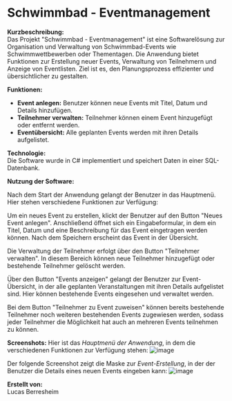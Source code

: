 # Schwimmbad - Eventmanagement

**Kurzbeschreibung:**  
Das Projekt "Schwimmbad - Eventmanagement" ist eine Softwarelösung zur Organisation und Verwaltung von Schwimmbad-Events wie Schwimmwettbewerben oder Thementagen. Die Anwendung bietet Funktionen zur Erstellung neuer Events, Verwaltung von Teilnehmern und Anzeige von Eventlisten. Ziel ist es, den Planungsprozess effizienter und übersichtlicher zu gestalten.

**Funktionen:**  
- **Event anlegen:** Benutzer können neue Events mit Titel, Datum und Details hinzufügen.  
- **Teilnehmer verwalten:** Teilnehmer können einem Event hinzugefügt oder entfernt werden.  
- **Eventübersicht:** Alle geplanten Events werden mit ihren Details aufgelistet.  

**Technologie:**  
Die Software wurde in C# implementiert und speichert Daten in einer SQL-Datenbank.

**Nutzung der Software:**

Nach dem Start der Anwendung gelangt der Benutzer in das Hauptmenü. Hier stehen verschiedene Funktionen zur Verfügung:

Um ein neues Event zu erstellen, klickt der Benutzer auf den Button "Neues Event anlegen". Anschließend öffnet sich ein Eingabeformular, in dem ein Titel, Datum und eine Beschreibung für das Event eingetragen werden können. Nach dem Speichern erscheint das Event in der Übersicht.

Die Verwaltung der Teilnehmer erfolgt über den Button "Teilnehmer verwalten". In diesem Bereich können neue Teilnehmer hinzugefügt oder bestehende Teilnehmer gelöscht werden. 

Über den Button "Events anzeigen" gelangt der Benutzer zur Event-Übersicht, in der alle geplanten Veranstaltungen mit ihren Details aufgelistet sind. Hier können bestehende Events eingesehen und verwaltet werden.

Bei dem Button "Teilnehmer zu Event zuweisen" können bereits bestehende Teilnehmer noch weiteren bestehenden Events zugewiesen werden, sodass jeder Teilnehmer die Möglichkeit hat auch an mehreren Events teilnehmen zu können.

**Screenshots:**
Hier ist das *Hauptmenü der Anwendung*, in dem die verschiedenen Funktionen zur Verfügung stehen:
![image](https://github.com/user-attachments/assets/10ae0eff-f722-4d9b-aba9-63889ab0ada1)

Der folgende Screenshot zeigt die Maske zur *Event-Erstellung*, in der der Benutzer die Details eines neuen Events eingeben kann:
![image](https://github.com/user-attachments/assets/ec27c41b-2696-4464-a5b6-d6a1776ee023)


**Erstellt von:**  
Lucas Berresheim


